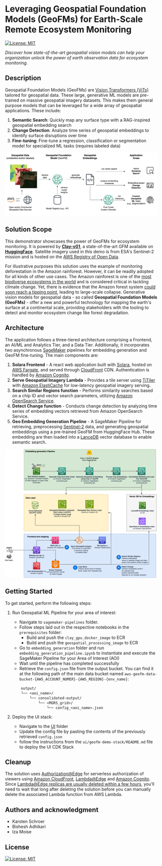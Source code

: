 # Leveraging Geospatial Foundation Models (GeoFMs) for Earth-Scale Remote Ecosystem Monitoring
[![License: MIT](https://img.shields.io/badge/License-MIT-yellow.svg)](https://opensource.org/licenses/MIT)

*Discover how state-of-the-art geospatial vision models can help your organization unlock the power of earth observation data for ecosystem monitoring.*

## Description
Geospatial Foundation Models (GeoFMs) are [Vision Transformers (ViTs)](https://paperswithcode.com/method/vision-transformer) tailored for geospatial data. These large, generative ML models are pre-trained on massive geospatial imagery datasets. This makes them general purpose models that can be leveraged for a wide array of geospatial applications. These include:
1. **Semantic Search**: Quickly map any surface type with a RAG-inspired geospatial embedding search
2. **Change Detection**: Analyze time series of geospatial embeddings to identify surface disruptions over time
3. **Fine-tuning**: Fine-tune a regression, classification or segmentation model for specialized ML tasks (requires labeled data)

![](assets/GeoFM_demo_architecture-Flow-chart.png)

## Solution Scope
 This demonstrator showcases the power of GeoFMs for ecosystem monitoring. It is powered by [**Clay-v01**](https://clay-foundation.github.io/model/index.html), a state-of-the-art GFM available on [**HuggingFace**](https://huggingface.co/made-with-clay/Clay). Satellite imagery used in this demo is from ESA's Sentinel-2 mission and is hosted on the [AWS Registry of Open Data](https://registry.opendata.aws/sentinel-2/).

For illustrative purposes this solution uses the example of monitoring deforestation in the Amazon rainforest. However, it can be readily adopted for all kinds of other use cases. The Amazon rainforest is one of the [most biodiverse ecosystems in the world](https://www.copernicus.eu/en/media/image-day-gallery/deforestation-mato-grosso-brazil) and is considered critical in tackling climate change. Yet, there is evidence that the Amazon forest system [could soon reach a tipping point](https://www.nature.com/articles/s41586-023-06970-0), leading to large-scale collapse. Generative vision models for geospatial data - so called **Geospatial Foundation Models (GeoFMs)** - offer a new and powerful technology for mapping the earth's surface at a continental scale, providing stakeholders with the tooling to detect and monitor ecosystem change like forest degradation.

## Architecture

The application follows a three-tiered architecture comprising a Frontend, an AI/ML and Analytics Tier, and a Data Tier. 
Additionally, it incorporates two asynchronous [SageMaker](https://aws.amazon.com/sagemaker/) pipelines for embedding generation and GeoFM fine-tuning. 
The main components are:

1. **Solara Frontend** - A react web application built with [Solara](https://solara.dev/documentation), hosted on [AWS Fargate](https://aws.amazon.com/fargate/), and served through [CloudFront](https://aws.amazon.com/cloudfront/) CDN. Authentication is handled by [Amazon Cognito](https://aws.amazon.com/pm/cognito/?gclid=CjwKCAiAudG5BhAREiwAWMlSjIMQlGJruxjBD8L18Z4S84V0GeBmiqRpt9dZcvaRquyQZakBXj51JhoCRXUQAvD_BwE&trk=3e612152-ae90-4f91-abda-680eead5127a&sc_channel=ps&ef_id=CjwKCAiAudG5BhAREiwAWMlSjIMQlGJruxjBD8L18Z4S84V0GeBmiqRpt9dZcvaRquyQZakBXj51JhoCRXUQAvD_BwE:G:s&s_kwcid=AL!4422!3!651541907485!e!!g!!amazon%20cognito!19835790380!146491699385).
2. **Serve Geospatial Imagery Lambda** - Provides a tile server using [TiTiler](https://github.com/developmentseed/titiler) with [Amazon ElastiCache](https://aws.amazon.com/elasticache/) for low-latency geospatial imagery serving.
3. **Search Similar Regions function** - Performs similarity searches based on a chip ID and vector search parameters, utilizing [Amazon OpenSearch Service](https://aws.amazon.com/opensearch-service/).
4. **Detect Change function** - Conducts change detection by analyzing time series of embedding vectors retrieved from Amazon OpenSearch Service.
5. **Geo Embedding Generation Pipeline** - A SageMaker Pipeline for retrieving, preprocessing [Sentinel-2](https://www.esa.int/Applications/Observing_the_Earth/Copernicus/Sentinel-2) data, and generating geospatial embeddings using a pre-trained GeoFM from HuggingFace Hub. These embedding are then loaded into a [LanceDB](https://lancedb.github.io/lancedb/) vector database to enable semantic search.

![](assets/GeoFM_demo_architecture_detailed.png)


## Getting Started

To get started, perform the following steps:

1. Run Geospatial ML Pipeline for your area of interest:
    * Navigate to `sagemaker-pipelines` folder.
    * Follow steps laid out in the respective notebooks in the `prerequisites` folder:
        * Build and push the `clay_gpu_docker_image` to ECR 
        * Build and push the `geospatial_processing_image` to ECR 
    * Go to `embedding_generation` folder and run `embedding_generation_pipeline.ipynb` to instantiate and execute the SageMaker Pipeline for your Area of Interest (AOI) 
    * Wait until the pipeline has completed successfully
    * Retrieve the `config.json` file from the output bucket. You can find it at the following path of the main data bucket named `aws-geofm-data-bucket-{AWS_ACCOUNT_NUMER}-{AWS_REGION}-{env_name}`:

    ```
        output/
        └── <aoi_name>/
            └── consolidated-output/
                └── <MGRS_grid>/
                    └── config_<aoi_name>.json
    ```

2. Deploy the UI stack:
    * Navigate to the [UI](./ui/geofm-demo-stack/) folder
    * Update the config file by pasting the contents of the previously retrieved `config.json`
    * follow the instructions from the `ui/geofm-demo-stack/README.md` file to deploy the UI CDK Stack


## Cleanup
The solution uses [Authorization@Edge](https://aws.amazon.com/blogs/networking-and-content-delivery/authorizationedge-how-to-use-lambdaedge-and-json-web-tokens-to-enhance-web-application-security/) for serverless authorization of viewers using [Amazon CloudFront](https://aws.amazon.com/cloudfront/), [Lambda@Edge](https://aws.amazon.com/lambda/edge/) and [Amazon Cognito](https://aws.amazon.com/cognito/). Since [Lambda@Edge replicas are usually deleted within a few hours](https://docs.aws.amazon.com/AmazonCloudFront/latest/DeveloperGuide/lambda-edge-delete-replicas.html), you’ll need to wait that long after deleting the solution before you can manually delete the associated Lambda function from AWS Lambda.

## Authors and acknowledgment
* Karsten Schroer
* Bishesh Adhikari
* Iza Moise

## License
[![License: MIT](https://img.shields.io/badge/License-MIT-yellow.svg)](https://opensource.org/licenses/MIT)

